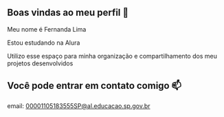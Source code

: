 ## Boas vindas ao meu perfil 💙
Meu nome é Fernanda Lima

Estou estudando na Alura

Utilizo esse espaço para minha organização e compartilhamento dos meu projetos desenvolvidos

## Você pode entrar em contato comigo 📫
email: 00001105183555SP@al.educacao.sp.gov.br


<!--
**fernandalfavarin/fernandalfavarin** is a ✨ _special_ ✨ repository because its `README.md` (this file) appears on your GitHub profile.

Here are some ideas to get you started:

- 🔭 I’m currently working on ...
- 🌱 I’m currently learning ...
- 👯 I’m looking to collaborate on ...
- 🤔 I’m looking for help with ...
- 💬 Ask me about ...
- 📫 How to reach me: ...
- 😄 Pronouns: ...
- ⚡ Fun fact: ...
-->
